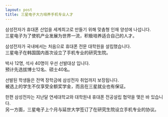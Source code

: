 ```yaml
---
layout: post
title: 三星电子大力培养手机专业人才
---
```


<p>삼성전자가 휴대폰 산업을 세계최고로 만들기 위해 맞춤형 인재 양성에 나섭니다.<br />三星电子为了使机产业发展为世界一流，积极培养适合自己的人才。</p>



<p>삼성전자가 국내에서는 처음으로 휴대폰 전문 대학원을 설립했습니다.<br />三星电子在韩国国内首次设立了手机专业的研究生院。</p>



<p>박사 12명, 석사 40명이 우선 선발대상 입니다.<br />预计先选拔博士12名、硕士40名。 </p>



<p>선발된 학생들은 전액 장학금에 삼성전자 취업까지 보장됩니다.<br />被选上的学生不仅享受全额奖学金，而且在三星就业也有保证。</p>



<p>한편 삼성전자는 지난달 연세대학교와 대학원내 휴대폰 전공설립 협약을 맺은 바 있습니다.<br />另一方面，三星电子上个月与延世大学签订了在研究生院设立手机专业的协议。</p>


